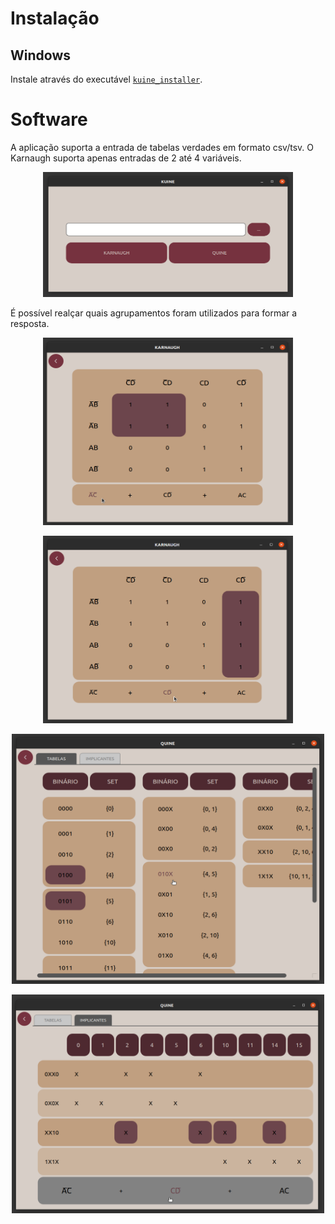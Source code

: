# Instalação

## Windows

Instale através do executável [`kuine_installer`](https://github.com/luanaccampos/kuine/blob/main/windows/kuine_installer.exe).

# Software

A aplicação suporta a entrada de tabelas verdades em formato csv/tsv. O Karnaugh suporta apenas entradas de 2 até 4 variáveis.

<p align="center">
  <img width=400 height=200 src="https://github.com/luanaccampos/kuine/blob/main/imgs/exemplo4.png">
</p>

É possível realçar quais agrupamentos foram utilizados para formar a resposta.

<p align="center">
  <img width=400 height=300 src="https://github.com/luanaccampos/kuine/blob/main/imgs/exemplo5.png">
</p>

<p align="center">
  <img width=400 height=300 src="https://github.com/luanaccampos/kuine/blob/main/imgs/exemplo6.png">
</p>

<p align="center">
  <img width=500 height=400 src="https://github.com/luanaccampos/kuine/blob/main/imgs/exemplo7.png">
</p>

<p align="center">
  <img width=500 height=350 src="https://github.com/luanaccampos/kuine/blob/main/imgs/exemplo8.png">
</p>
